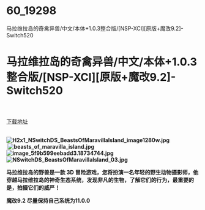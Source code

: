 # 60_19298
马拉维拉岛的奇禽异兽/中文/本体+1.0.3整合版/[NSP-XCI][原版+魔改9.2]-Switch520
# 马拉维拉岛的奇禽异兽/中文/本体+1.0.3整合版/[NSP-XCI][原版+魔改9.2]-Switch520
 <br/></br>
[下载地址](https://www.switch520.cc/article/19298 "下载地址")
<br/></br>

<p><strong><img title="H2x1_NSwitchDS_BeastsOfMaravillaIsland_image1280w.jpg" src="https://www.switch520.cc/muke_img/2021_06_27_1358a2922e13c.jpg" alt="H2x1_NSwitchDS_BeastsOfMaravillaIsland_image1280w.jpg"></strong><br>
<strong>&nbsp;<img title="beasts_of_maravilla_island.jpg" src="https://www.switch520.cc/muke_img/2021_06_27_c01856ac43ad9.jpg" alt="beasts_of_maravilla_island.jpg"></strong><br>
<strong><img title="image_5f9b599eebadd3.18734744.jpg" src="https://www.switch520.cc/muke_img/2021_06_27_629fd49b24a3d.jpg" alt="image_5f9b599eebadd3.18734744.jpg"></strong><br>
<strong><img title="NSwitchDS_BeastsOfMaravillaIsland_03.jpg" src="https://www.switch520.cc/muke_img/2021_06_27_c8519ea097d36.jpg" alt="NSwitchDS_BeastsOfMaravillaIsland_03.jpg"></strong></p>
<p><strong>马拉维拉岛的野兽是一款 3D 冒险游戏，您将扮演一名年轻的野生动物摄影师，他穿越马拉维拉岛的神奇生态系统，发现非凡的生物，了解它们的行为，最重要的是，拍摄它们的威严！</strong></p>
<p><strong>魔改9.2 尽量保持自己系统为11.0.0</strong></p>
